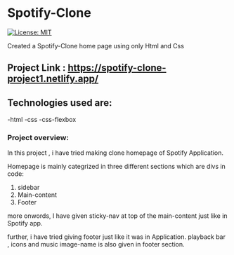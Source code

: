 # Spotify-Clone
[![License: MIT](https://img.shields.io/badge/License-MIT-yellow.svg)](LICENSE)

Created a Spotify-Clone home page using only Html and Css

## Project Link : https://spotify-clone-project1.netlify.app/

## Technologies used are:
  -html
  -css
  -css-flexbox
  
### Project overview:

In this project , i have tried making clone homepage of Spotify Application.

Homepage is mainly categrized in three different sections which are divs in code:
1. sidebar
2. Main-content
3. Footer

more onwords, I have given sticky-nav at top of the main-content just like in Spotify app.

further, i have tried giving footer just like it was in Application.
playback bar , icons and music image-name is also given in footer section.
